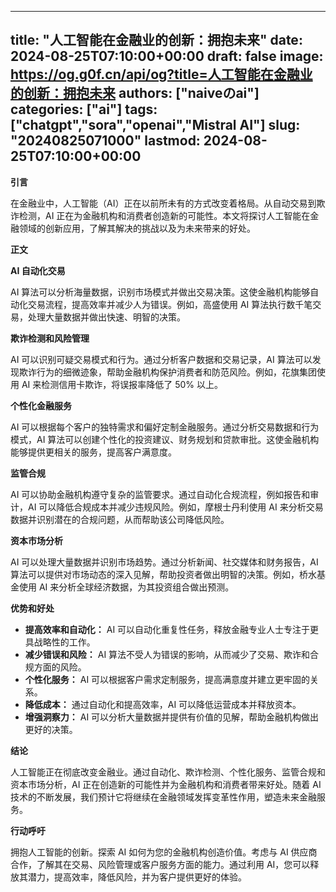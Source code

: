
---
title: "人工智能在金融业的创新：拥抱未来"
date: 2024-08-25T07:10:00+00:00
draft: false
image: https://og.g0f.cn/api/og?title=人工智能在金融业的创新：拥抱未来
authors: ["naiveのai"]
categories: ["ai"]
tags: ["chatgpt","sora","openai","Mistral AI"]
slug: "20240825071000"
lastmod: 2024-08-25T07:10:00+00:00
---
**引言**

在金融业中，人工智能（AI）正在以前所未有的方式改变着格局。从自动交易到欺诈检测，AI 正在为金融机构和消费者创造新的可能性。本文将探讨人工智能在金融领域的创新应用，了解其解决的挑战以及为未来带来的好处。

**正文**

**AI 自动化交易**

AI 算法可以分析海量数据，识别市场模式并做出交易决策。这使金融机构能够自动化交易流程，提高效率并减少人为错误。例如，高盛使用 AI 算法执行数千笔交易，处理大量数据并做出快速、明智的决策。

**欺诈检测和风险管理**

AI 可以识别可疑交易模式和行为。通过分析客户数据和交易记录，AI 算法可以发现欺诈行为的细微迹象，帮助金融机构保护消费者和防范风险。例如，花旗集团使用 AI 来检测信用卡欺诈，将误报率降低了 50% 以上。

**个性化金融服务**

AI 可以根据每个客户的独特需求和偏好定制金融服务。通过分析交易数据和行为模式，AI 算法可以创建个性化的投资建议、财务规划和贷款审批。这使金融机构能够提供更相关的服务，提高客户满意度。

**监管合规**

AI 可以协助金融机构遵守复杂的监管要求。通过自动化合规流程，例如报告和审计，AI 可以降低合规成本并减少违规风险。例如，摩根士丹利使用 AI 来分析交易数据并识别潜在的合规问题，从而帮助该公司降低风险。

**资本市场分析**

AI 可以处理大量数据并识别市场趋势。通过分析新闻、社交媒体和财务报告，AI 算法可以提供对市场动态的深入见解，帮助投资者做出明智的决策。例如，桥水基金使用 AI 来分析全球经济数据，为其投资组合做出预测。

**优势和好处**

* **提高效率和自动化：** AI 可以自动化重复性任务，释放金融专业人士专注于更具战略性的工作。
* **减少错误和风险：** AI 算法不受人为错误的影响，从而减少了交易、欺诈和合规方面的风险。
* **个性化服务：** AI 可以根据客户需求定制服务，提高满意度并建立更牢固的关系。
* **降低成本：** 通过自动化和提高效率，AI 可以降低运营成本并释放资本。
* **增强洞察力：** AI 可以分析大量数据并提供有价值的见解，帮助金融机构做出更好的决策。

**结论**

人工智能正在彻底改变金融业。通过自动化、欺诈检测、个性化服务、监管合规和资本市场分析，AI 正在创造新的可能性并为金融机构和消费者带来好处。随着 AI 技术的不断发展，我们预计它将继续在金融领域发挥变革性作用，塑造未来金融服务。

**行动呼吁**

拥抱人工智能的创新。探索 AI 如何为您的金融机构创造价值。考虑与 AI 供应商合作，了解其在交易、风险管理或客户服务方面的能力。通过利用 AI，您可以释放其潜力，提高效率，降低风险，并为客户提供更好的体验。